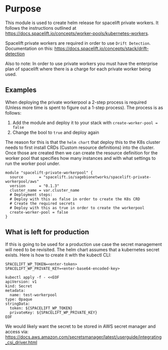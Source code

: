 # Purpose
This module is used to create helm release for spacelift private workers. It follows
the instructions outlined at <https://docs.spacelift.io/concepts/worker-pools/kubernetes-workers>.


Spacelift private workers are required in order to use `Drift Detection`. Documentation
on this: https://docs.spacelift.io/concepts/stack/drift-detection

Also to note: In order to use private workers you must have the enterprise plan of
spacelift where there is a charge for each private worker being used.


## Examples

When deploying the private workerpool a 2-step process is required (Unless more time is
spent to figure out a 1-step process). The process is as follows:

1) Add the module and deploy it to your stack with `create-worker-pool = false`
2) Change the bool to `true` and deploy again

The reason for this is that the `helm chart` that deploy this to the K8s cluster needs
to first install CRDs (Custom resource definitions) into the cluster. Once those are
created then we can create the resource definition for the worker pool that specifies
how many instances and with what settings to run the worker pool under.

```
module "spacelift-private-workerpool" {
  source       = "spacelift.io/sagebionetworks/spacelift-private-workerpool/aws"
  version      = "0.1.3"
  cluster_name = var.cluster_name
  # Deployment steps:
  # Deploy with this as false in order to create the K8s CRD
  # Create the required secrets
  # Deploy with this as true in order to create the workerpool
  create-worker-pool = false
}
```

## What is left for production
If this is going to be used for a production use case the secret management will need
to be revisited. The helm chart assumes that a kubernetes secret exists. Here is how
to create it with the kubectl CLI:

```
SPACELIFT_WP_TOKEN=<enter-token>
SPACELIFT_WP_PRIVATE_KEY=<enter-base64-encoded-key>

kubectl apply -f - <<EOF
apiVersion: v1
kind: Secret
metadata:
  name: test-workerpool
type: Opaque
stringData:
  token: ${SPACELIFT_WP_TOKEN}
  privateKey: ${SPACELIFT_WP_PRIVATE_KEY}
EOF
```

We would likely want the secret to be stored in AWS secret manager and access via:
<https://docs.aws.amazon.com/secretsmanager/latest/userguide/integrating_csi_driver.html>

